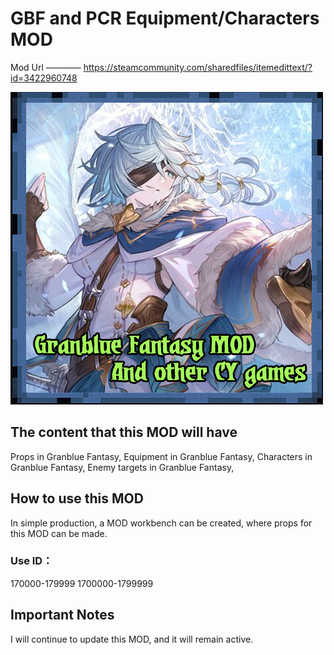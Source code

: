 # GBF and PCR Equipment/Characters MOD
Mod Url ———— https://steamcommunity.com/sharedfiles/itemedittext/?id=3422960748

![img](https://github.com/InuiDame/Elin.Plugins/blob/main/GranBlueFantasy_And_OtherCygame_Support_Dll/package/preview.jpg?raw=true)

## The content that this MOD will have
Props in Granblue Fantasy,
Equipment in Granblue Fantasy,
Characters in Granblue Fantasy,
Enemy targets in Granblue Fantasy,
  
## How to use this MOD
In simple production, a MOD workbench can be created, where props for this MOD can be made.

### Use ID：
170000-179999
1700000-1799999

## Important Notes

I will continue to update this MOD, and it will remain active.
